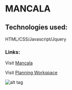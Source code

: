 # MANCALA

## Technologies used:
HTML/CSS/Javascript/Jquery
### Links:
Visit [Mancala](https://anessaa.github.io/Mancala/) 

Visit [Planning Workspace](https://trello.com/b/gkNDa3o1/mancala)


![alt tag](mancalaWireframe.png)




